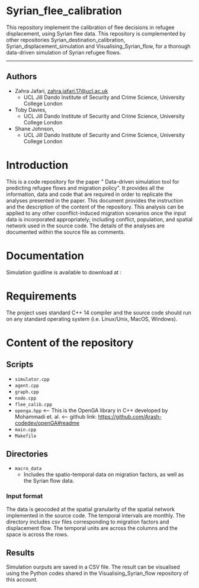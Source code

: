 
# Syrian_flee_calibration
This repository implement the calibration of flee decisions in refugee displacement, using Syrian flee data. 
This repository is complemented by other repositories Syrian_destination_calibration, Syrian_displacement_simulation and Visualising_Syrian_flow, for a thorough data-driven simulation of Syrian refugee flows.
***
## Authors

 * Zahra Jafari, <zahra.jafari.17@ucl.ac.uk>
   * UCL Jill Dando Institute of Security and Crime Science, University College London
 * Toby Davies,
   * UCL Jill Dando Institute of Security and Crime Science, University College London
 * Shane Johnson,
   * UCL Jill Dando Institute of Security and Crime Science, University College London

# Introduction

This is a code repository for the paper " Data-driven simulation tool for predicting refugee flows and migration policy".
It provides all the information, data and code that are required in order to replicate the analyses presented in the paper.
This document provides the instruction and the description of the content of the repository. This analysis can be applied to any other coonflict-induced migration scenarios once the input data is incorporated appropriately; including conflict, population, and spatial network used in the source code. The details of the analyses are documented within the source file as comments.

# Documentation

Simulation guidline is available to download at : 

# Requirements

The project uses standard C++ 14 compiler and the source code should run on any standard operating system (i.e. Linux/Unix, MacOS, Windows).

# Content of the repository

## Scripts

  - `simulator.cpp`
  - `agent.cpp`
  - `graph.cpp`
  - `node.cpp`
  - `flee_calib.cpp`
  - `openga.hpp` <-- This is the OpenGA library in C++ developed by Mohammadi et. al. <-- github link: https://github.com/Arash-codedev/openGA#readme
  - `main.cpp`
  - `Makefile`

## Directories

  - `macro_data`
    - Includes the spatio-temporal data on migration factors, as well as the Syrian flow data.
### Input format

The data is geocoded at the spatial granularity of the spatial network implemented in the source code. The temporal intervals are monthly. The directory includes csv files corresponding to migration factors and displacement flow. The temporal units are across the columns and the space is across the rows.

## Results

Simulation ourputs are saved in a CSV file. The result can be visualised using the Python codes shared in the Visualising_Syrian_flow repository of this account.
